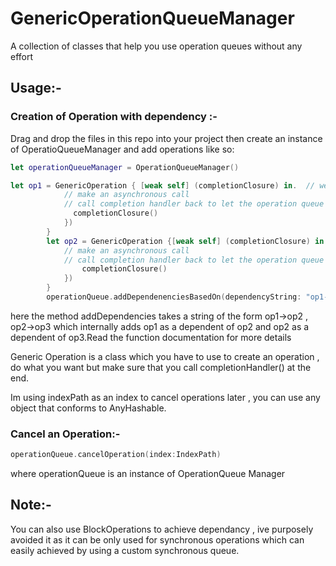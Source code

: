 # GenericOperationQueueManager
A collection of classes that help you use operation queues without any effort

## Usage:-


### Creation of Operation with dependency :-

Drag and drop the files in this repo into your project then create an instance of OperatioQueueManager and add operations like so:

```swift
let operationQueueManager = OperationQueueManager()

let op1 = GenericOperation { [weak self] (completionClosure) in.  // weak is very important
            // make an asynchronous call
            // call completion handler back to let the operation queue know that you have finished your operation
              completionClosure()
            })
        }
        let op2 = GenericOperation {[weak self] (completionClosure) in // weak is very important
            // make an asynchronous call
            // call completion handler back to let the operation queue know that you have finished your operation
                completionClosure()
            })
        }
        operationQueue.addDependenenciesBasedOn(dependencyString: "op1->op2", dictValues: ["op1":op1,"op2":op2],index:IndexPath)
```

here the method addDependencies takes a string of the form op1->op2 , op2->op3 which internally adds op1 as a dependent of 
op2 and op2 as a dependent of op3.Read the function documentation for more details

Generic Operation is a class which you have to use to create an operation , do what you want but make sure that you call 
completionHandler() at the end.

Im using indexPath as an index to cancel operations later , you can use any object that conforms to AnyHashable.

### Cancel an Operation:-

```swift
operationQueue.cancelOperation(index:IndexPath)
```
where operationQueue is an instance of OperationQueue Manager


## Note:-

You can also use BlockOperations to achieve dependancy , ive purposely avoided it as it can be only used for synchronous operations which can easily achieved by using a custom synchronous queue.


